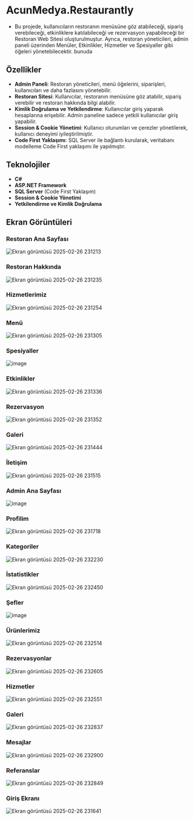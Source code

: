 # AcunMedya.Restaurantly

- Bu projede, kullanıcıların restoranın menüsüne göz atabileceği, sipariş verebileceği, etkinliklere katılabileceği ve rezervasyon yapabileceği bir Restoran Web Sitesi oluşturulmuştur. Ayrıca, restoran yöneticileri, admin paneli üzerinden Menüler, Etkinlikler, Hizmetler ve Spesiyaller gibi öğeleri yönetebilecektir. bunuda

## Özellikler

- **Admin Paneli**: Restoran yöneticileri, menü öğelerini, siparişleri, kullanıcıları ve daha fazlasını yönetebilir.
- **Restoran Sitesi**: Kullanıcılar, restoranın menüsüne göz atabilir, sipariş verebilir ve restoran hakkında bilgi alabilir.
- **Kimlik Doğrulama ve Yetkilendirme**: Kullanıcılar giriş yaparak hesaplarına erişebilir. Admin paneline sadece yetkili kullanıcılar giriş yapabilir.
- **Session & Cookie Yönetimi**: Kullanıcı oturumları ve çerezler yönetilerek, kullanıcı deneyimi iyileştirilmiştir.
- **Code First Yaklaşımı**: SQL Server ile bağlantı kurularak, veritabanı modelleme Code First yaklaşımı ile yapılmıştır.

## Teknolojiler

- **C#**
- **ASP.NET Framework**
- **SQL Server** (Code First Yaklaşım)
- **Session & Cookie Yönetimi**
- **Yetkilendirme ve Kimlik Doğrulama**

## Ekran Görüntüleri

### Restoran Ana Sayfası
![Ekran görüntüsü 2025-02-26 231213](https://github.com/user-attachments/assets/b5cf1932-70e2-49ee-bad1-7c3088cc3d42)

### Restoran Hakkında
![Ekran görüntüsü 2025-02-26 231235](https://github.com/user-attachments/assets/7944e565-18bc-44e0-bffa-78b1219539da)

### Hizmetlerimiz
![Ekran görüntüsü 2025-02-26 231254](https://github.com/user-attachments/assets/0290a161-5467-4eb3-b3ab-ca1ad4a59059)

### Menü
![Ekran görüntüsü 2025-02-26 231305](https://github.com/user-attachments/assets/fe49d261-83ed-4214-ba7e-969d5f4eb965)

### Spesiyaller
![image](https://github.com/user-attachments/assets/7c2a49c1-f5a4-42b0-aec2-2a31a374f0da)

### Etkinlikler
![Ekran görüntüsü 2025-02-26 231336](https://github.com/user-attachments/assets/6f99f7c7-cc48-4027-b1e4-c0de725a6bfa)

### Rezervasyon
![Ekran görüntüsü 2025-02-26 231352](https://github.com/user-attachments/assets/51f3520d-6b00-4165-b4c3-74c8a9dd18c2)

### Galeri
![Ekran görüntüsü 2025-02-26 231444](https://github.com/user-attachments/assets/c59af002-6921-4b39-9926-2d16bb087f02)

### İletişim
![Ekran görüntüsü 2025-02-26 231515](https://github.com/user-attachments/assets/04912fd5-bd02-44cc-ae80-120b298e9bd0)

### Admin Ana Sayfası
![image](https://github.com/user-attachments/assets/b1187e29-a621-4fc2-8130-359277d2d0d2)

### Profilim
![Ekran görüntüsü 2025-02-26 231718](https://github.com/user-attachments/assets/cc282f51-17c1-4879-8761-e256ad377a33)

### Kategoriler
![Ekran görüntüsü 2025-02-26 232230](https://github.com/user-attachments/assets/861844e0-5562-4713-8b1b-256a5a24bccf)

### İstatistikler
![Ekran görüntüsü 2025-02-26 232450](https://github.com/user-attachments/assets/4f3838f4-2cad-48b8-b4f8-4715aeb682a9)

### Şefler
![image](https://github.com/user-attachments/assets/1db8af64-ef29-402e-9897-48eaddd8d804)

### Ürünlerimiz
![Ekran görüntüsü 2025-02-26 232514](https://github.com/user-attachments/assets/74f6d31b-e08f-4773-a109-a6b69aa13cb3)

### Rezervasyonlar
![Ekran görüntüsü 2025-02-26 232605](https://github.com/user-attachments/assets/20efadfb-92d0-4014-802d-7e9588101e65)

### Hizmetler
![Ekran görüntüsü 2025-02-26 232551](https://github.com/user-attachments/assets/67b547c9-b9ee-4521-872d-88d4a06cf738)

### Galeri 
![Ekran görüntüsü 2025-02-26 232837](https://github.com/user-attachments/assets/eca4ff07-32e1-4643-bfbc-acce45d3d9bb)

### Mesajlar
![Ekran görüntüsü 2025-02-26 232900](https://github.com/user-attachments/assets/07607039-907b-42f4-b724-dd470a8c94fe)

### Referanslar
![Ekran görüntüsü 2025-02-26 232849](https://github.com/user-attachments/assets/44e30cf1-1c5c-42e0-adf4-d17033ae0af9)

### Giriş Ekranı
![Ekran görüntüsü 2025-02-26 231641](https://github.com/user-attachments/assets/f1b0d832-ab8a-4fe1-a02e-2ac2568904e3)


